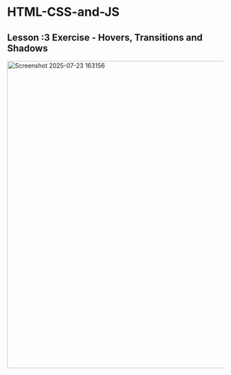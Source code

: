 # HTML-CSS-and-JS
## Lesson :3 Exercise - Hovers, Transitions and Shadows
<img width="1485" height="713" alt="Screenshot 2025-07-23 163156" src="https://github.com/user-attachments/assets/f7603679-d675-4d6e-8719-2aeea05e9b93" />
